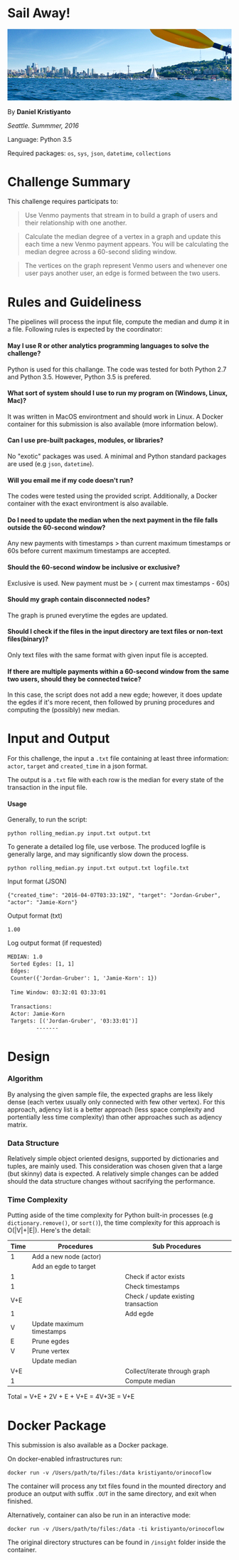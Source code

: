 # Sail Away!
![](images/P1090489.jpg)

By **Daniel Kristiyanto**

*Seattle. Summmer, 2016*


Language: Python 3.5

Required packages: `os`, `sys`, `json`, `datetime`, `collections`

# Challenge Summary

This challenge requires participats to:

> Use Venmo payments that stream in to build a graph of users and their relationship with one another.

> Calculate the median degree of a vertex in a graph and update this each time a new Venmo payment appears. You will be calculating the median degree across a 60-second sliding window.

> The vertices on the graph represent Venmo users and whenever one user pays another user, an edge is formed between the two users.


# Rules and Guideliness

The pipelines will process the input file, compute the median and dump it in a file. Following rules is expected by the coordinator:

#### May I use R or other analytics programming languages to solve the challenge?
Python is used for this challange. The code was tested for both Python 2.7 and Python 3.5. However, Python 3.5 is prefered.

#### What sort of system should I use to run my program on (Windows, Linux, Mac)?
It was written in MacOS environtment and should work in Linux. A Docker container for this submission is also available (more information below).

#### Can I use pre-built packages, modules, or libraries?
No "exotic" packages was used. A minimal and Python standard packages are used (e.g `json`, `datetime`).

#### Will you email me if my code doesn't run?
The codes were tested using the provided script. Additionally, a Docker container with the exact environtment is also available.

#### Do I need to update the median when the next payment in the file falls outside the 60-second window?
Any new payments with timestamps > than current maximum timestamps or 60s before current maximum timestamps are accepted. 

#### Should the 60-second window be inclusive or exclusive? 
Exclusive is used. New payment must be > ( current max timestamps - 60s)

#### Should my graph contain disconnected nodes?
The graph is pruned everytime the egdes are updated.

####  Should I check if the files in the input directory are text files or non-text files(binary)?
Only text files with the same format with given input file is accepted.

#### If there are multiple payments within a 60-second window from the same two users, should they be connected twice?
In this case, the script does not add a new egde; however, it does update the egdes if it's more recent, then followed by pruning procedures and computing the (possibly) new median.


# Input and Output

For this challenge, the input a `.txt` file containing at least three information: `actor`, `target` and `created_time` in a json format.

The output is a `.txt` file with each row is the median for every state of the transaction in the input file. 

#### Usage
Generally, to run the script:
```
python rolling_median.py input.txt output.txt 
```

To generate a detailed log file, use verbose. The produced logfile is generally large, and may significantly slow down the process. 

```
python rolling_median.py input.txt output.txt logfile.txt
```


Input format (JSON)
```
{"created_time": "2016-04-07T03:33:19Z", "target": "Jordan-Gruber", "actor": "Jamie-Korn"}
```
 Output format (txt)
```
1.00
```
Log output format (if requested)
```
MEDIAN: 1.0 
 Sorted Egdes: [1, 1] 
 Edges: 
 Counter({'Jordan-Gruber': 1, 'Jamie-Korn': 1})         

 Time Window: 03:32:01 03:33:01 

 Transactions: 
 Actor: Jamie-Korn 
 Targets: [('Jordan-Gruber', '03:33:01')] 
         ------- 
```

# Design

### Algorithm
By analysing the given sample file, the expected graphs are less likely dense (each vertex usually only connected with few other vertex). For this approach, adjency list is a better approach (less space complexity and portentially less time complexity) than other approaches such as adjency matrix.

### Data Structure
Relatively simple object oriented designs, supported by dictionaries and tuples, are mainly used. This consideration was chosen given that a large (but skinny) data is expected. A relatively simple changes can be added should the data structure changes without sacrifying the performance.

### Time Complexity

Putting aside of the time complexity for Python built-in processes (e.g `dictionary.remove()`, or `sort()`), the time complexity for this approach is O(|V|+|E|).
Here's the detail:

Time | Procedures | Sub Procedures
--- | --- | ---
1   | Add a new node (actor) | 
    | Add an egde to target | 
1   | | Check if actor exists  
1   | | Check timestamps
V+E | | Check / update existing transaction
1   | | Add egde 
V   | Update maximum timestamps |
E   | Prune egdes |
V   | Prune vertex |
    | Update median |
V+E | | Collect/iterate through graph 
1   | | Compute median 

Total = V+E + 2V + E + V+E = 4V+3E = V+E

# Docker Package

This submission is also available as a Docker package.

On docker-enabled infrastructures run:

```
docker run -v /Users/path/to/files:/data kristiyanto/orinocoflow 
```

The container will process any txt files found in the mounted directory and produce an output with suffix `.OUT` in the same directory, and exit when finished. 

Alternatively, container can also be run in an interactive mode:

```
docker run -v /Users/path/to/files:/data -ti kristiyanto/orinocoflow
```
The original directory structures can be found in `/insight` folder inside the container.

